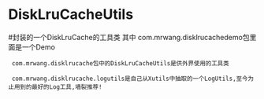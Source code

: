 # DiskLruCacheUtils
#封装的一个DiskLruCache的工具类
其中 
      com.mrwang.disklrucachedemo包里面是一个Demo

     com.mrwang.disklrucache包中的DiskLruCacheUtils是供外界使用的工具类
     
     com.mrwang.disklrucache.logutils是自己从Xutils中抽取的一个LogUtils,至今为止用到的最好的Log工具,墙裂推荐!
